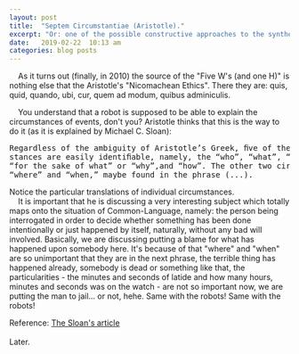 ```yaml
---
layout: post
title:  "Septem Circumstantiae (Aristotle)."
excerpt: "Or: one of the possible constructive approaches to the synthesis of the Common-English language for humans and machines."
date:   2019-02-22  10:13 am
categories: blog posts
---
```

&nbsp;&nbsp;&nbsp;&nbsp;As it turns out (finally, in 2010) the source of the "Five W's (and one H)" is nothing else that the Aristotle's "Nicomachean Ethics". There they are: quis, quid, quando, ubi, cur, quem ad modum, quibus adminiculis.
<br>

&nbsp;&nbsp;&nbsp;&nbsp;You understand that a robot is supposed to be able to explain the circumstances of events, don't you? Aristotle thinks that this is the way to do it (as it is explained by Michael C. Sloan):<br>
<pre>
Regardless of the ambiguity of Aristotle’s Greek, ﬁve of the seven circum-
stances are easily identiﬁable, namely, the “who”, “what”, “by what means”,
“for the sake of what” or “why”,and “how”. The other two circumstances,
“where” and “when,” maybe found in the phrase (...).
</pre>

Notice the particular translations of individual circumstances.<br>
&nbsp;&nbsp;&nbsp;&nbsp;It is important that he is discussing a very interesting subject which totally maps onto the situation of Common-Language, namely: the person being interrogated in order to decide whether something has been done intentionally or just happened by itself, naturally, without any bad will involved. Basically, we are discussing putting a blame for what has happened upon somebody here. It's because of that "where" and "when" are so unimportant that they are in the next phrase, the terrible thing has happened already, somebody is dead or something like that, the particularities - the minutes and seconds of latide and how many hours, minutes and seconds was on the watch  - are not so important now, we are putting the man to jail... or not, hehe. Same with the robots! Same with the robots!<br>

Reference: [The Sloan's article](http://www.academia.edu/18870422/_Aristotles_Nicomachean_Ethics_as_the_Original_Locus_for_the_Septem_Circumstantiae_Classical_Philology_Vol._105_No._3_July_2010_pp._236-251) <br><br>
Later.
